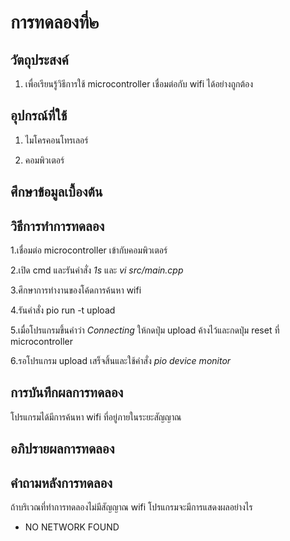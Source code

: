 # การทดลองที่๒

## วัตถุประสงค์
1. เพื่อเรียนรู้วิธีการใช้ microcontroller เชื่อมต่อกับ wifi ได้อย่างถูกต้อง

## อุปกรณ์ที่ใช้
1. ไมโครคอนโทรเลอร์

2. คอมพิวเตอร์

## ศึกษาข้อมูลเบื้องต้น

## วิธีการทำการทดลอง

1.เชื่อมต่อ microcontroller เข้ากับคอมพิวเตอร์

2.เปิด cmd และรันคำสั่ง _1s_ และ _vi src/main.cpp_

3.ศึกษาการทำงานของโค้ดการค้นหา wifi

4.รันคำสั่ง pio run -t upload

5.เมื่อโปรแกรมขึ้นคำว่า _Connecting_ ให้กดปุ่ม upload ค้างไว้และกดปุ่ม reset ที่ microcontroller

6.รอโปรแกรม upload เสร็จสิ้นและใช้คำสั่ง _pio device monitor_ 

## การบันทึกผลการทดลอง

โปรแกรมได้มีการค้นหา wifi ที่อยู่ภายในระยะสัญญาณ

## อภิปรายผลการทดลอง

## คำถามหลังการทดลอง

ถ้าบริเวณที่ทำการทดลองไม่มีสัญญาณ wifi โปรแกรมจะมีการแสดงผลอย่างไร
- NO NETWORK FOUND

